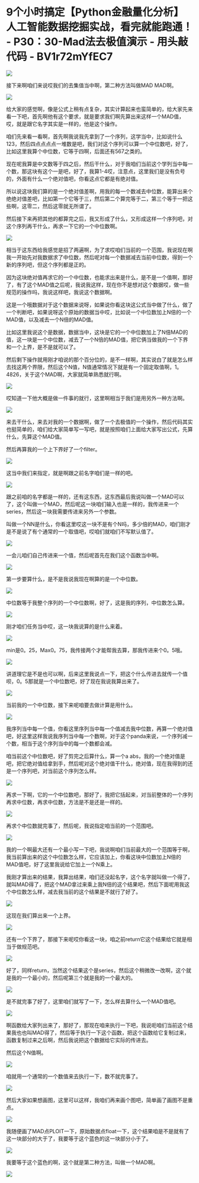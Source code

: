 # 9个小时搞定【Python金融量化分析】人工智能数据挖掘实战，看完就能跑通！ - P30：30-Mad法去极值演示 - 用头敲代码 - BV1r72mYfEC7

![](img/70fad18b34ef36e37d752b25ab34b784_0.png)

接下来啊咱们来说哎我们的去集值当中啊，第二种方法叫做MAD MAD啊。

![](img/70fad18b34ef36e37d752b25ab34b784_2.png)

给大家的感觉啊，像是公式上稍有点复杂，其实计算起来也蛮简单的，给大家先来看一下吧，首先啊他有这个要求，就是要求我们啊先算出来这样一个MAD值，哎，就是跟它名字其实是一样的，他是这个操作。

咱们先来看一看啊，首先啊我说我先拿到了一个序列，这学当中，比如说什么123，然后四点点点点一堆数是吧，我们对这个序列可以算一个中位数吧，好了，比如这里我算个中位数，它等于四啊，后面还有567之类的。

现在呢我算是中文数等于四之后，然后干什么，对于我咱们当前这个学列当中每一个数，那这块有这个一是吧，好了，我算1-4哎，注意点，这里我们是没有负号的，外面有什么一个绝对值吧，你看这点它都是有绝对值。

所以说这块我们算的是一个绝对值差啊，用我的每一个数减去中位数，能算出来个绝绝对值差吧，比如第一个它等于三，然后第二个算完等于二，第三个等于一把这些啊，这零二，然后这零就无所谓了。

然后接下来再把其他的都算完之后，我又形成了什么，又形成这样一个序列吧，对这个序列再干什么，再求一下它的一个中位数啊。



![](img/70fad18b34ef36e37d752b25ab34b784_4.png)

相当于这东西给我感觉是招了两遍啊，为了求哎咱们当前的一个范围，我说现在啊我一开始先对我数据求了中位数，然后呢对每一个数据减去当前中位数，得到一个新的序列吧，但这个序列都是正的。

因为这块绝对值再求它的一个中位数，也能求出来是什么，是不是一个值啊，那好了，有了这个MAD值之后呢，我说我这样，现在你不是想对这个数据哎，做一些规范的操作吗，我说这样吧，我说这个数据啊。

这是一个哦数据对于这个数据来说呀，如果说你看这块这公式当中做了什么，做了一个判断吧，如果说呀这个原始的数据当中哎，比如说一个中位数加上N倍的一个MAD值，以及减去一个N倍的MAD值。

比如这里我说这个是数据，数据当中，这块是它的一个中位数加上了N倍MAD的值，这一块是一个中位数，减去了一个N倍的MAD值，把它俩当做我的一个下界和一个上界，是不是就可以了。

然后剩下操作就用刚才咱说的那个百分位的，是不一样啊，其实说白了就是怎么样去找这两个界限，然后这个N值，N值通常情况下就是有一个固定取值啊，1。4826，关于这个MAD啊，大家就简单熟悉就行啊。



![](img/70fad18b34ef36e37d752b25ab34b784_6.png)

哎知道一下他大概是做一件事的就行，这里啊相当于我们是用另外一种方法啊。

![](img/70fad18b34ef36e37d752b25ab34b784_8.png)

来去干什么，来去对我的一个数据啊，做了一个去极值的一个操作，然后代码其实也挺简单的，咱们给大家简单写一写吧，就是按照咱们上面给大家写出公式，先算什么，先算这个MAD值。

然后再算我的一个上下界好了一个filter。

![](img/70fad18b34ef36e37d752b25ab34b784_10.png)

这当中我们来指定，就是啊跟之前名字咱们是一样的吧。

![](img/70fad18b34ef36e37d752b25ab34b784_12.png)

跟之前咱的名字都是一样的，还有这东西，这东西最后我说叫做一个MAD可以了，这个叫做一个MAD，然后呢这一块咱们输入也是一样的，我传进来一个series，然后这一块我需要传进来另外一个参数。

叫做一个NN是什么，你看这里哎这一块不是有个N吗，多少倍的MAD，咱们刚才是不是说了有个通常的一个取值吧，哎咱们就咱们不写默认值了。



![](img/70fad18b34ef36e37d752b25ab34b784_14.png)

一会儿咱们自己传进来一个值，然后呢首先在我们这个函数当中啊。

![](img/70fad18b34ef36e37d752b25ab34b784_16.png)

第一步要算什么，是不是我说我现在啊算的是一个中位数。

![](img/70fad18b34ef36e37d752b25ab34b784_18.png)

中位数等于我整个序列的一个中位数啊，好了，这是我的序列，中位数怎么算。

![](img/70fad18b34ef36e37d752b25ab34b784_20.png)

刚才咱们任务当中哎，这一块我说算的是什么来着。

![](img/70fad18b34ef36e37d752b25ab34b784_22.png)

min是0。25，Max0。75，我传接两个才能帮我去算，那我传进来个0。5哦。

![](img/70fad18b34ef36e37d752b25ab34b784_24.png)

讲道理它是不是也可以啊，后来这里我说点一下，把这个什么传进去就传一个值呗，0。5那就是一个中位数吧，好了现在我说我算出来了。



![](img/70fad18b34ef36e37d752b25ab34b784_26.png)

当前我的一个中位数，接下来呢咱要去做计算是用什么。

![](img/70fad18b34ef36e37d752b25ab34b784_28.png)

我序列当中每一个值，你看这里序列当中每一个值减去我中位数，再算一个绝对值吧，好这里这样我说我序列当中每一个数啊，对于这个panda来说，一个序列减一个数，相当于这个序列当中的每一个数都会减。

咱当前这个中位数吧，好了剪完之后算什么，算一个a abs，我的一个绝对值是吧，把它绝对值给拿到手，然后呢对这个绝对值干什么，绝对值，现在我得到的还是一个序列吧，对当前这个序列怎么样。



![](img/70fad18b34ef36e37d752b25ab34b784_30.png)

再求一下啊，它的一个中位数吧，那好了，我把它括起来，对当前整体的一个序列再求中位数，再求中位数，方法是不是还是一样的。



![](img/70fad18b34ef36e37d752b25ab34b784_32.png)

再求个中位数就完事了，然后呢，我说指定咱当前的一个范围吧。

![](img/70fad18b34ef36e37d752b25ab34b784_34.png)

我的一个啊最大还有一个最小写一下吧，我说啊咱们当前最大的一个范围等于啊，我当前算出来的这个中位数怎么样，它应该加上，你看这块中位数加上N倍的MAD值吧，好了这里我说给它加上一个N乘上。

我刚才算出来的结果，我算出结果，咱们还没起名字，这个名字就叫做一个得了，就叫MAD得了，把这个MAD拿过来乘上我N倍的这个结果吧，然后下面呢用我这个中位数怎么样，减去我当前的这个结果是不就行了好了。



![](img/70fad18b34ef36e37d752b25ab34b784_36.png)

这现在我们算出来一个上界。

![](img/70fad18b34ef36e37d752b25ab34b784_38.png)

还有一个下界了，那接下来呢哎你看这一块，咱之前return它这个结果给它就是相当于做规范吧。

![](img/70fad18b34ef36e37d752b25ab34b784_40.png)

好了，同样return，当然这个结果这个是series，然后这个稍微改一改啊，这个就是我的一个最小的，然后呢第三个就是我的一个最大的。



![](img/70fad18b34ef36e37d752b25ab34b784_42.png)

是不就完事了好了，这里咱们就写了一下，怎么样去算什么一个MAD值吧。

![](img/70fad18b34ef36e37d752b25ab34b784_44.png)

啊函数给大家列出来了，那好了，那现在咱来执行一下吧，我说呃咱们当前这个结果我也也叫MAD得了，然后等于执行一下这个函数，把这个函数给它复制过来，函数复制过来之后啊，然后我说把这个数据给它实际的传进去。

然后这个N值啊。

![](img/70fad18b34ef36e37d752b25ab34b784_46.png)

咱就用一个通常的一个数值来去执行一下，数不就完事了。

![](img/70fad18b34ef36e37d752b25ab34b784_48.png)

然后大家如果想画图，这里可以这样，我咱们再来画个图吧，简单画了画图不是重点。

![](img/70fad18b34ef36e37d752b25ab34b784_50.png)

我随便画了MAD点PLOIT一下，原始数据点float一下，这个结果咱是不是就有了这一块部分的大于了，我要等于这个蓝色的这一块部分小于了。



![](img/70fad18b34ef36e37d752b25ab34b784_52.png)

我要等于这个蓝色的啊，这个就是第二种方法，叫做一个MAD啊。

![](img/70fad18b34ef36e37d752b25ab34b784_54.png)